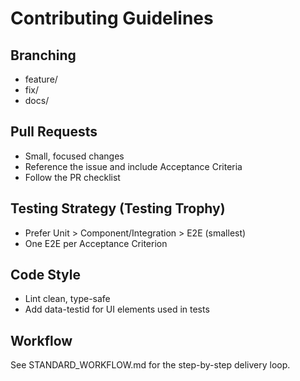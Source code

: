 # Contributing Guidelines

## Branching
- feature/<ticket-or-topic>
- fix/<ticket-or-topic>
- docs/<topic>

## Pull Requests
- Small, focused changes
- Reference the issue and include Acceptance Criteria
- Follow the PR checklist

## Testing Strategy (Testing Trophy)
- Prefer Unit > Component/Integration > E2E (smallest)
- One E2E per Acceptance Criterion

## Code Style
- Lint clean, type-safe
- Add data-testid for UI elements used in tests

## Workflow
See STANDARD_WORKFLOW.md for the step-by-step delivery loop.
